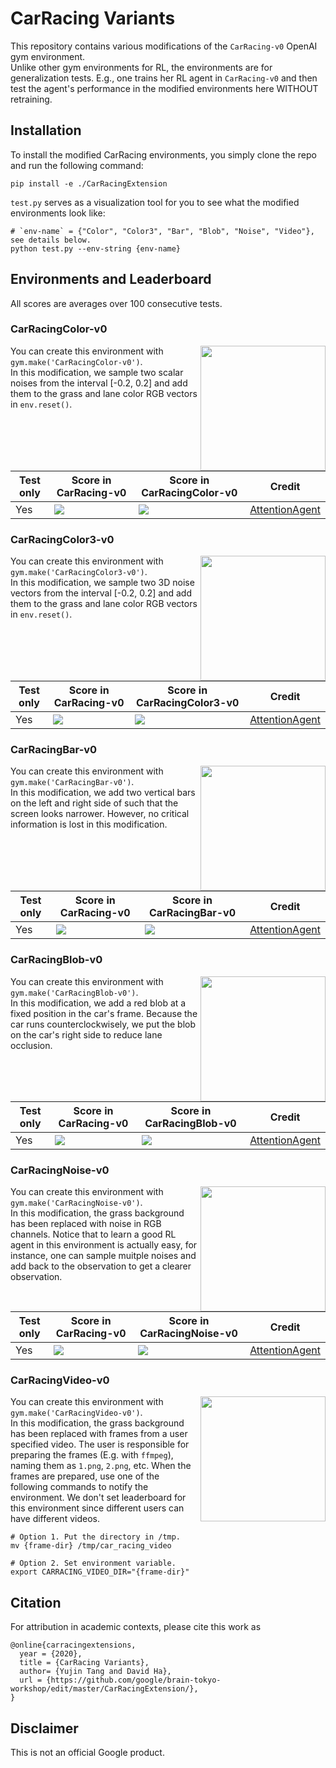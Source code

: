 # CarRacing Variants

This repository contains various modifications of the `CarRacing-v0` OpenAI gym environment.  
Unlike other gym environments for RL, the environments are for generalization tests. E.g., one trains her RL agent in `CarRacing-v0` and then test the agent's performance in the modified environments here WITHOUT retraining.

## Installation

To install the modified CarRacing environments, you simply clone the repo and run the following command:
```
pip install -e ./CarRacingExtension
```

`test.py` serves as a visualization tool for you to see what the modified environments look like:
```
# `env-name` = {"Color", "Color3", "Bar", "Blob", "Noise", "Video"}, see details below.
python test.py --env-string {env-name}
```

## Environments and Leaderboard

All scores are averages over 100 consecutive tests.  

### CarRacingColor-v0

<img align="right" width="200" src="https://storage.googleapis.com/gcp_blog/img/CarRacingColor1.gif">

You can create this environment with `gym.make('CarRacingColor-v0')`.  
In this modification, we sample two scalar noises from the interval [-0.2, 0.2] and add them to the grass and lane color RGB vectors in `env.reset()`.

| Test only | Score in CarRacing-v0 | Score in CarRacingColor-v0 | Credit |
|-----------|-----------------------|----------------------------|---------
| Yes | <img src="https://render.githubusercontent.com/render/math?math=914 \pm 15"> | <img src="https://render.githubusercontent.com/render/math?math=866 \pm 112"> | [AttentionAgent](https://github.com/google/brain-tokyo-workshop/tree/master/AttentionAgent)|

### CarRacingColor3-v0

<img align="right" width="200" src="https://storage.googleapis.com/gcp_blog/img/CarRacingColor3.gif">

You can create this environment with `gym.make('CarRacingColor3-v0')`.  
In this modification, we sample two 3D noise vectors from the interval [-0.2, 0.2] and add them to the grass and lane color RGB vectors in `env.reset()`.

| Test only | Score in CarRacing-v0 | Score in CarRacingColor3-v0 | Credit |
|-----------|-----------------------|----------------------------|---------
| Yes | <img src="https://render.githubusercontent.com/render/math?math=914 \pm 15"> | <img src="https://render.githubusercontent.com/render/math?math=673 \pm 372"> | [AttentionAgent](https://github.com/google/brain-tokyo-workshop/tree/master/AttentionAgent)|

### CarRacingBar-v0

<img align="right" width="200" src="https://storage.googleapis.com/gcp_blog/img/CarRacingBar.gif">

You can create this environment with `gym.make('CarRacingBar-v0')`.  
In this modification, we add two vertical bars on the left and right side of such that the screen looks narrower.
However, no critical information is lost in this modification.

| Test only | Score in CarRacing-v0 | Score in CarRacingBar-v0 | Credit |
|-----------|-----------------------|----------------------------|---------
| Yes | <img src="https://render.githubusercontent.com/render/math?math=914 \pm 15"> | <img src="https://render.githubusercontent.com/render/math?math=900 \pm 35"> | [AttentionAgent](https://github.com/google/brain-tokyo-workshop/tree/master/AttentionAgent)|

### CarRacingBlob-v0

<img align="right" width="200" src="https://storage.googleapis.com/gcp_blog/img/CarRacingBlob.gif">

You can create this environment with `gym.make('CarRacingBlob-v0')`.  
In this modification, we add a red blob at a fixed position in the car's frame.
Because the car runs counterclockwisely, we put the blob on the car's right side to reduce lane occlusion.

| Test only | Score in CarRacing-v0 | Score in CarRacingBlob-v0 | Credit |
|-----------|-----------------------|----------------------------|---------
| Yes | <img src="https://render.githubusercontent.com/render/math?math=914 \pm 15"> | <img src="https://render.githubusercontent.com/render/math?math=898 \pm 53"> | [AttentionAgent](https://github.com/google/brain-tokyo-workshop/tree/master/AttentionAgent)|

### CarRacingNoise-v0

<img align="right" width="200" src="https://storage.googleapis.com/gcp_blog/img/CarRacingNoise.gif">

You can create this environment with `gym.make('CarRacingNoise-v0')`.  
In this modification, the grass background has been replaced with noise in RGB channels.
Notice that to learn a good RL agent in this environment is actually easy, for instance, one can sample muitple noises and add back to the observation to get a clearer observation.

| Test only | Score in CarRacing-v0 | Score in CarRacingNoise-v0 | Credit |
|-----------|-----------------------|----------------------------|---------
| Yes | <img src="https://render.githubusercontent.com/render/math?math=914 \pm 15"> | <img src="https://render.githubusercontent.com/render/math?math=-58 \pm 12"> | [AttentionAgent](https://github.com/google/brain-tokyo-workshop/tree/master/AttentionAgent)|

### CarRacingVideo-v0

<img align="right" width="200" src="https://storage.googleapis.com/gcp_blog/img/CarRacingKOF.gif">

You can create this environment with `gym.make('CarRacingVideo-v0')`.  
In this modification, the grass background has been replaced with frames from a user specified video.
The user is responsible for preparing the frames (E.g. with `ffmpeg`), naming them as `1.png`, `2.png`, etc.
When the frames are prepared, use one of the following commands to notify the environment.
We don't set leaderboard for this environment since different users can have different videos.
```
# Option 1. Put the directory in /tmp.
mv {frame-dir} /tmp/car_racing_video

# Option 2. Set environment variable.
export CARRACING_VIDEO_DIR="{frame-dir}"
```

## Citation
For attribution in academic contexts, please cite this work as

```
@online{carracingextensions,
  year = {2020},
  title = {CarRacing Variants},
  author= {Yujin Tang and David Ha},
  url = {https://github.com/google/brain-tokyo-workshop/edit/master/CarRacingExtension/},
}
```

## Disclaimer

This is not an official Google product.
